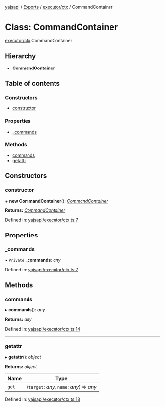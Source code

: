 [yajsapi](../README.md) / [Exports](../modules.md) / [executor/ctx](../modules/executor_ctx.md) / CommandContainer

# Class: CommandContainer

[executor/ctx](../modules/executor_ctx.md).CommandContainer

## Hierarchy

* **CommandContainer**

## Table of contents

### Constructors

- [constructor](executor_ctx.commandcontainer.md#constructor)

### Properties

- [\_commands](executor_ctx.commandcontainer.md#_commands)

### Methods

- [commands](executor_ctx.commandcontainer.md#commands)
- [getattr](executor_ctx.commandcontainer.md#getattr)

## Constructors

### constructor

\+ **new CommandContainer**(): [*CommandContainer*](executor_ctx.commandcontainer.md)

**Returns:** [*CommandContainer*](executor_ctx.commandcontainer.md)

Defined in: [yajsapi/executor/ctx.ts:7](https://github.com/golemfactory/yajsapi/blob/0a8d8c8/yajsapi/executor/ctx.ts#L7)

## Properties

### \_commands

• `Private` **\_commands**: *any*

Defined in: [yajsapi/executor/ctx.ts:7](https://github.com/golemfactory/yajsapi/blob/0a8d8c8/yajsapi/executor/ctx.ts#L7)

## Methods

### commands

▸ **commands**(): *any*

**Returns:** *any*

Defined in: [yajsapi/executor/ctx.ts:14](https://github.com/golemfactory/yajsapi/blob/0a8d8c8/yajsapi/executor/ctx.ts#L14)

___

### getattr

▸ **getattr**(): *object*

**Returns:** *object*

Name | Type |
------ | ------ |
`get` | (`target`: *any*, `name`: *any*) => *any* |

Defined in: [yajsapi/executor/ctx.ts:18](https://github.com/golemfactory/yajsapi/blob/0a8d8c8/yajsapi/executor/ctx.ts#L18)
